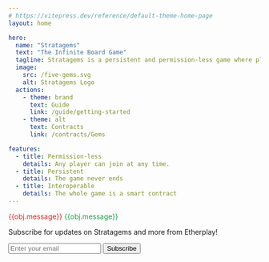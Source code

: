 ```yaml
---
# https://vitepress.dev/reference/default-theme-home-page
layout: home

hero:
  name: "Stratagems"
  text: "The Infinite Board Game"
  tagline: Stratagems is a persistent and permission-less game where players use a specific set of colors to compete for the control of the board. Alliances and betrayal are part of the arsenal as colors mix and shift on the board.
  image:
    src: /five-gems.svg
    alt: Stratagems Logo
  actions:
    - theme: brand
      text: Guide
      link: /guide/getting-started
    - theme: alt
      text: Contracts
      link: /contracts/Gems

features:
  - title: Permission-less
    details: Any player can join at any time.
  - title: Persistent
    details: The game never ends
  - title: Interoperable
    details: The whole game is a smart contract
---
```



<script setup>
import { ref } from 'vue'

const obj = ref({
  type: 'Idle',
  // working: false, TODO
  message: ""
})

function acknowledge() {
  obj.value.type = 'Idle';
}
async function subscribe(e) {
  e.preventDefault();
  console.log("subscribing...");
  const form = document.getElementById('subscribeForm');;
  const formData = new FormData(form);
  const data = new URLSearchParams([...formData]);
  console.log({ data: data.toString() });
  try {
      const result = await fetch(form.action, {
          method: form.method,
          body: data,
      });
      const json = await result.json();
      console.log(json);
      if (json.error) {
          throw new Error(json.error);
      }
      if (json.message) {
        obj.value = {type: 'Success', message : json.message};
      } else {
        obj.value = {type: 'Success', message : "Noted, You'll receive an email to confirm your subscription"};
      }
  } catch (e) {
    obj.value = { type: 'Error', message: e.message || '' + e };
  } finally {
    setTimeout(() => acknowledge(), 5000);
  }
}

</script>


<div class="custom-layout">

<section class="gui-toast-group">
  <output role="status" class="gui-toast" v-if="obj.type=='Error'" style="color: #dc2626;">{{obj.message}}</output>
  <output role="status" class="gui-toast" v-if="obj.type=='Success'" style="color: #16a34a;">{{obj.message}}</output>
</section>
  
  <form id="subscribeForm" action="https://etherplay-newsletter-subscription.rim.workers.dev" method="POST">
    <!-- TODO <label for="email" class="sr-only">Email address</label> -->
    <p id="call-to-action">
						Subscribe for updates on Stratagems and more from Etherplay!
					</p>
    <div class="flex gap-x-4">
    <input type="hidden" name="main_list" value="announcements@etherplay.io" />
    <input type="hidden" name="sub_list" value="stratagems-announcements@etherplay.io"/>
    <input
      id="email"
      name="email"
      type="email"
      placeholder="Enter your email"
						/>
    <button id="submit" class="btn" @click="subscribe">
    Subscribe
    </button>
    </div>
  </form>
</div>
